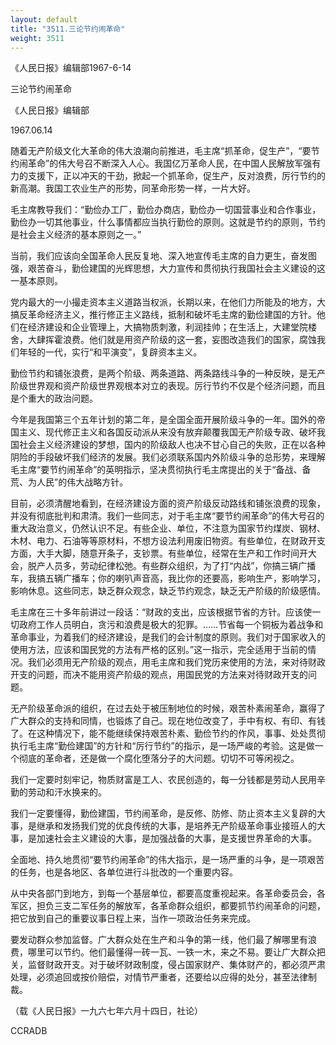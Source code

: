 ```yaml
---
layout: default
title: "3511.三论节约闹革命"
weight: 3511
---
```


《人民日报》编辑部1967-6-14

三论节约闹革命

《人民日报》编辑部

1967.06.14

随着无产阶级文化大革命的伟大浪潮向前推进，毛主席“抓革命，促生产”，“要节约闹革命”的伟大号召不断深入人心。我国亿万革命人民，在中国人民解放军强有力的支援下，正以冲天的干劲，掀起一个抓革命，促生产，反对浪费，厉行节约的新高潮。我国工农业生产的形势，同革命形势一样，一片大好。

毛主席教导我们：“勤俭办工厂，勤俭办商店，勤俭办一切国营事业和合作事业，勤俭办一切其他事业，什么事情都应当执行勤俭的原则。这就是节约的原则，节约是社会主义经济的基本原则之一。”

当前，我们应该向全国革命人民反复地、深入地宣传毛主席的自力更生，奋发图强，艰苦奋斗，勤俭建国的光辉思想，大力宣传和贯彻执行我国社会主义建设的这一基本原则。

党内最大的一小撮走资本主义道路当权派，长期以来，在他们力所能及的地方，大搞反革命经济主义，推行修正主义路线，抵制和破坏毛主席的勤俭建国的方针。他们在经济建设和企业管理上，大搞物质刺激，利润挂帅；在生活上，大建堂院楼舍，大肆挥霍浪费。他们就是用资产阶级的这一套，妄图改造我们的国家，腐蚀我们年轻的一代，实行“和平演变”，复辟资本主义。

勤俭节约和铺张浪费，是两个阶级、两条道路、两条路线斗争的一种反映，是无产阶级世界观和资产阶级世界观根本对立的表现。厉行节约不仅是个经济问题，而且是个重大的政治问题。

今年是我国第三个五年计划的第二年，是全国全面开展阶级斗争的一年。国外的帝国主义、现代修正主义和各国反动派从来没有放弃颠覆我国无产阶级专政、破坏我国社会主义经济建设的梦想，国内的阶级敌人也决不甘心自己的失败，正在以各种阴险的手段破坏我们经济的发展。我们必须联系国内外阶级斗争的总形势，来理解毛主席“要节约闹革命”的英明指示，坚决贯彻执行毛主席提出的关于“备战、备荒、为人民”的伟大战略方针。

目前，必须清醒地看到，在经济建设方面的资产阶级反动路线和铺张浪费的现象，并没有彻底批判和肃清。我们一些同志，对于毛主席“要节约闹革命”的伟大号召的重大政治意义，仍然认识不足。有些企业、单位，不注意为国家节约煤炭、钢材、木材、电力、石油等等原材料，不想方设法利用废旧物资。有些单位，在财政开支方面，大手大脚，随意开条子，支钞票。有些单位，经常在生产和工作时间开大会，脱产人员多，劳动纪律松弛。有些群众组织，为了打“内战”，你搞三辆广播车，我搞五辆广播车；你的喇叭声音高，我比你的还要高，影响生产，影响学习，影响休息。这些同志，缺乏群众观念，缺乏节约观念，缺乏无产阶级的阶级感情。

毛主席在三十多年前讲过一段话：“财政的支出，应该根据节省的方针。应该使一切政府工作人员明白，贪污和浪费是极大的犯罪。……节省每一个铜板为着战争和革命事业，为着我们的经济建设，是我们的会计制度的原则。我们对于国家收入的使用方法，应该和国民党的方法有严格的区别。”这一指示，完全适用于当前的情况。我们必须用无产阶级的观点，用毛主席和我们党历来使用的方法，来对待财政开支的问题，而决不能用资产阶级的观点，用国民党的方法来对待财政开支的问题。

无产阶级革命派的组织，在过去处于被压制地位的时候，艰苦朴素闹革命，赢得了广大群众的支持和同情，也锻炼了自己。现在地位改变了，手中有权、有印、有钱了。在这种情况下，能不能继续保持艰苦朴素、勤俭节约的作风，事事、处处贯彻执行毛主席“勤俭建国”的方针和“厉行节约”的指示，是一场严峻的考验。这是做一个彻底的革命者，还是做一个腐化堕落分子的大问题。切切不可等闲视之。

我们一定要时刻牢记，物质财富是工人、农民创造的，每一分钱都是劳动人民用辛勤的劳动和汗水换来的。

我们一定要懂得，勤俭建国，节约闹革命，是反修、防修、防止资本主义复辟的大事，是继承和发扬我们党的优良传统的大事，是培养无产阶级革命事业接班人的大事，是加速社会主义建设的大事，是加强战备的大事，是支援世界革命的大事。

全面地、持久地贯彻“要节约闹革命”的伟大指示，是一场严重的斗争，是一项艰苦的任务，也是各地区、各单位进行斗批改的一个重要内容。

从中央各部门到地方，到每一个基层单位，都要高度重视起来。各革命委员会，各军区，担负三支二军任务的解放军，各革命群众组织，都要抓节约闹革命的问题，把它放到自己的重要议事日程上来，当作一项政治任务来完成。

要发动群众参加监督。广大群众处在生产和斗争的第一线，他们最了解哪里有浪费，哪里可以节约。他们最懂得一砖一瓦、一铁一木，来之不易。要让广大群众把关，监督财政开支。对于破坏财政制度，侵占国家财产、集体财产的，都必须严肃处理，必须追回或按价赔偿，对情节严重者，还要给以应得的处分，甚至法律制裁。

（载《人民日报》一九六七年六月十四日，社论）

CCRADB

